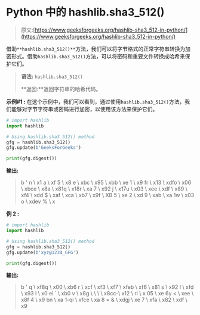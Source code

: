 # Python 中的 hashlib.sha3_512()

> 原文:[https://www.geeksforgeeks.org/hashlib-sha3_512-in-python/](https://www.geeksforgeeks.org/hashlib-sha3_512-in-python/)

借助`**hashlib.sha3_512()**`方法，我们可以将字节格式的正常字符串转换为加密形式。借助`hashlib.sha3_512()`方法，可以将密码和重要文件转换成哈希来保护它们。

> **语法:** `hashlib.sha3_512()`
> 
> **返回:**返回字符串的哈希代码。

**示例#1 :**
在这个示例中，我们可以看到，通过使用`hashlib.sha3_512()`方法，我们能够对字节字符串或密码进行加密，以使用该方法来保护它们。

```py
# import hashlib
import hashlib

# Using hashlib.sha3_512() method
gfg = hashlib.sha3_512()
gfg.update(b'GeeksForGeeks')

print(gfg.digest())
```

**输出:**

> b ' n \ x1 a \ xf 5 \ x8 e \ xbc \ x95 \ xbb \ xe 1 \ x9 fr \ x13 \ xdfo \ x06 \ xbce \ x8a \ x81q \ x18r \ xa 7 \ x92 j \ x17u \ x03 \ xee \ xdf \ x89 \ xf4 \ xdd $ \ xaf \ xca \ xb7 \ x9f \ XB 5 \ xe 2 \ xd 9 \ xab \ xa 1w \ x03 o \ xdev % \ x

**例 2 :**

```py
# import hashlib
import hashlib

# Using hashlib.sha3_512() method
gfg = hashlib.sha3_512()
gfg.update(b'xyz@1234_GFG')

print(gfg.digest())
```

**输出:**

> b ' q \ xf8q \ x00 \ xb6 r \ xcf \ xf3 \ xf7 \ xfeb \ xf6 \ x81 s \ x92 l \ xfd \ x93 l \ x0 ei ` \ xb0 v \ x8g \ \ \ \ x8cc-\ x12 \ ri \ x 05 \ xe 6y < \ xee \ x8f 4 \ x9 bn \ xa 1-qi \ xfce \ xa 8 = & \ xdgj \ xe 7 \ xfa \ x82 \ xdf \ x9